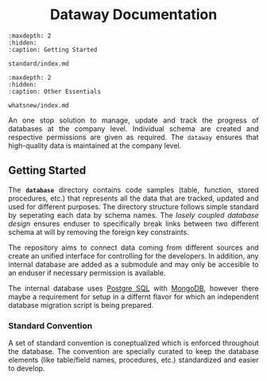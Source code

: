 <h1 align = "center">Dataway Documentation</h1>

<div align = "justify">

```{toctree}
:maxdepth: 2
:hidden:
:caption: Getting Started

standard/index.md
```

```{toctree}
:maxdepth: 2
:hidden:
:caption: Other Essentials

whatsnew/index.md
```

An one stop solution to manage, update and track the progress of databases at the company level. Individual schema are
created and respective permissions are given as required. The ``dataway`` ensures that high-quality data is maintained at the
company level.

## Getting Started

The **`database`** directory contains code samples (table, function, stored procedures, etc.) that represents all the data
that are tracked, updated and used for different purposes. The directory structure follows simple standard by seperating each
data by schema names. The *losely coupled database design* ensures enduser to specifically break links between two different
schema at will by removing the foreign key constraints.

The repository aims to connect data coming from different sources and create an unified interface for controlling for the
developers. In addition, any internal database are added as a submodule and may only be accesible to an enduser if necessary
permission is available.

The internal database uses [Postgre SQL](https://www.postgresql.org/) with [MongoDB](https://www.mongodb.com/), however there
maybe a requirement for setup in a differnt flavor for which an independent database migration script is being prepared.

### Standard Convention

A set of standard convention is coneptualized which is enforced throughout the database. The convention are specially curated
to keep the database elements (like table/field names, procedures, etc.) standardized and easier to develop.

</div>
